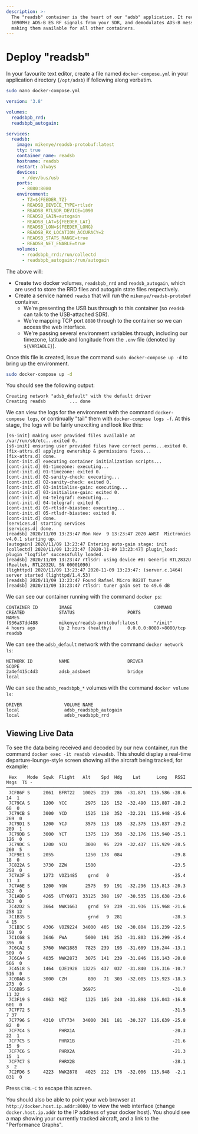 ```yaml
---
description: >-
  The "readsb" container is the heart of our "adsb" application. It receives
  1090MHz ADS-B ES RF signals from your SDR, and demodulates ADS-B messages,
  making them available for all other containers.
---
```


# Deploy "readsb"

In your favourite text editor, create a file named `docker-compose.yml` in your application directory \(`/opt/adsb`\) if following along verbatim.

```bash
sudo nano docker-compose.yml
```

```yaml
version: '3.8'

volumes:
  readsbpb_rrd:
  readsbpb_autogain:

services:
  readsb:
    image: mikenye/readsb-protobuf:latest
    tty: true
    container_name: readsb
    hostname: readsb
    restart: always
    devices:
      - /dev/bus/usb
    ports:
      - 8080:8080
    environment:
      - TZ=${FEEDER_TZ}
      - READSB_DEVICE_TYPE=rtlsdr
      - READSB_RTLSDR_DEVICE=1090
      - READSB_GAIN=autogain
      - READSB_LAT=${FEEDER_LAT}
      - READSB_LON=${FEEDER_LONG}
      - READSB_RX_LOCATION_ACCURACY=2
      - READSB_STATS_RANGE=true
      - READSB_NET_ENABLE=true
    volumes:
      - readsbpb_rrd:/run/collectd
      - readsbpb_autogain:/run/autogain
```

The above will:

* Create two docker volumes, `readsbpb_rrd` and `readsb_autogain`, which are used to store the RRD files and autogain state files respectively.
* Create a service named `readsb` that will run the `mikenye/readsb-protobuf` container.
  * We're presenting the USB bus through to this container \(so `readsb` can talk to the USB-attached SDR\).
  * We're mapping TCP port `8080` through to the container so we can access the web interface.
  * We're passing several environment variables through, including our timezone, latitude and longitude from the `.env` file \(denoted by `${VARIABLE}`\).

Once this file is created, issue the command `sudo docker-compose up -d` to bring up the environment.

```bash
sudo docker-compose up -d
```

You should see the following output:

```text
Creating network "adsb_default" with the default driver
Creating readsb         ... done
```

We can view the logs for the environment with the command `docker-compose logs`, or continually "tail" them with `docker-compose logs -f`. At this stage, the logs will be fairly unexciting and look like this:

```text
[s6-init] making user provided files available at /var/run/s6/etc...exited 0.
[s6-init] ensuring user provided files have correct perms...exited 0.
[fix-attrs.d] applying ownership & permissions fixes...
[fix-attrs.d] done.
[cont-init.d] executing container initialization scripts...
[cont-init.d] 01-timezone: executing...
[cont-init.d] 01-timezone: exited 0.
[cont-init.d] 02-sanity-check: executing...
[cont-init.d] 02-sanity-check: exited 0.
[cont-init.d] 03-initialise-gain: executing...
[cont-init.d] 03-initialise-gain: exited 0.
[cont-init.d] 04-telegraf: executing...
[cont-init.d] 04-telegraf: exited 0.
[cont-init.d] 05-rtlsdr-biastee: executing...
[cont-init.d] 05-rtlsdr-biastee: exited 0.
[cont-init.d] done.
[services.d] starting services
[services.d] done.
[readsb] 2020/11/09 13:23:47 Mon Nov  9 13:23:47 2020 AWST  Mictronics v4.0.1 starting up.
[autogain] 2020/11/09 13:23:47 Entering auto-gain stage: init
[collectd] 2020/11/09 13:23:47 [2020-11-09 13:23:47] plugin_load: plugin "logfile" successfully loaded.
[readsb] 2020/11/09 13:23:47 rtlsdr: using device #0: Generic RTL2832U (Realtek, RTL2832U, SN 00001090)
[lighttpd] 2020/11/09 13:23:47 2020-11-09 13:23:47: (server.c.1464) server started (lighttpd/1.4.53)
[readsb] 2020/11/09 13:23:47 Found Rafael Micro R820T tuner
[readsb] 2020/11/09 13:23:47 rtlsdr: tuner gain set to 49.6 dB
```

We can see our container running with the command `docker ps`:

```text
CONTAINER ID        IMAGE                               COMMAND             CREATED             STATUS                    PORTS                    NAMES
f936a37dd488        mikenye/readsb-protobuf:latest      "/init"             4 hours ago         Up 2 hours (healthy)      0.0.0.0:8080->8080/tcp   readsb
```

We can see the `adsb_default` network with the command `docker network ls`:

```text
NETWORK ID          NAME                      DRIVER              SCOPE
2a4ef415c4d3        adsb_adsbnet              bridge              local
```

We can see the `adsb_readsbpb_*` volumes with the command `docker volume ls`:

```text
DRIVER                VOLUME NAME
local                 adsb_readsbpb_autogain
local                 adsb_readsbpb_rrd
```

## Viewing Live Data

To see the data being received and decoded by our new container, run the command `docker exec -it readsb viewadsb`. This should display a real-time departure-lounge-style screen showing all the aircraft being tracked, for example:

```text
 Hex    Mode  Sqwk  Flight   Alt    Spd  Hdg    Lat      Long   RSSI  Msgs  Ti -
────────────────────────────────────────────────────────────────────────────────
 7CF86F S     2061  BFRT22   10025  219  286  -31.871  116.586 -28.6    14  1
 7C79CA S     1200  YCC       2975  126  152  -32.490  115.887 -28.2    68  0
 7C79CB S     3000  YCD       1525  118  352  -32.221  115.948 -25.6   269  0
 7C79D1 S     1200  YCJ       3575  113  185  -32.375  115.837 -29.2   289  1
 7C79DB S     3000  YCT       1375  119  358  -32.176  115.940 -25.1   126  0
 7C79DC S     1200  YCU       3000   96  229  -32.437  115.929 -28.5   260  5
 7CF9E1 S     2055            1250  178  084                   -29.8    18  0
 7C822A S     3730  ZZW       1500                             -23.5   258  0
 7C7A3F S     1273  VOZ1485    grnd   0                        -25.4    11  3
 7C7A6E S     1200  YGW       2575   99  191  -32.296  115.813 -20.3   522  0
 7C1ABD S     4265  UTY6071  33125  398  197  -30.535  116.638 -23.6   363  0
 7C42D2 S     3664  NWK1663    grnd  59  239  -31.936  115.968 -21.6   258 12
 7C1B35 S                      grnd   9  281                   -28.3     4 15
 7C1B3C S     4306  VOZ9224  34000  405  192  -30.804  116.239 -22.5   150  0
 7C1C68 S     3646  FWA       5000  191  253  -31.803  116.299 -25.4   396  0
 7C6CA2 S     3760  NWK1885   7825  239  193  -31.609  116.244 -13.1   509  0
 7C6CA4 S     4035  NWK2873   3075  141  239  -31.846  116.143 -20.8   566  0
 7C4518 S     1464  QJE1928  13225  437  037  -31.840  116.316 -10.7   516  0
 7C0DAB S     3000  CZH        800   71  303  -32.085  115.923 -18.3   273  0
 7C6DB5 S                    36975                             -31.8    11 32
 7C3F19 S     4063  MQZ       1325  105  240  -31.898  116.043 -16.8   601  0
 7C7F72 S                                                      -31.5     7 37
 7C7796 S     4310  UTY734   34000  381  181  -30.327  116.639 -25.8    82  0
 7CF7C4 S           PHRX1A                                     -20.3    22  1
 7CF7C5 S           PHRX1B                                     -21.6    15  9
 7CF7C6 S           PHRX2A                                     -21.3    15  1
 7CF7C7 S           PHRX2B                                     -28.1     3  2
 7C2FD6 S     4223  NWK2878   4025  212  176  -32.006  115.948  -2.1   831  0
```

Press `CTRL-C` to escape this screen.

You should also be able to point your web browser at `http://docker.host.ip.addr:8080/` to view the web interface \(change `docker.host.ip.addr` to the IP address of your docker host\). You should see a map showing your currently tracked aircraft, and a link to the "Performance Graphs".

